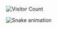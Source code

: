
![Visitor Count](https://profile-counter.glitch.me/nihatefebozkan/count.svg)

![Snake animation](https://raw.githubusercontent.com/nihatefebozkan/nihatefebozkan/output/github-snake.svg)
